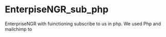# EnterpiseNGR_sub_php
EnterpriseNGR with fuinctioning subscribe to us in php. We used Php and mailchimp to 
